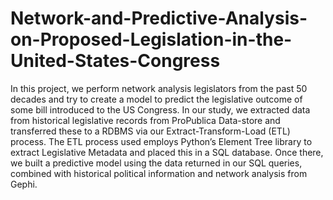 # Network-and-Predictive-Analysis-on-Proposed-Legislation-in-the-United-States-Congress
In this project, we perform network analysis legislators from the past 50 decades and try to create a model to predict the legislative outcome of some bill introduced to the US Congress.
In our study, we extracted data from historical legislative records from ProPublica Data-store and transferred these to a RDBMS via our Extract-Transform-Load (ETL) process. 
The ETL process used employs Python’s Element Tree library to extract Legislative Metadata and placed this in a SQL database. Once there, we built a predictive model using the data returned in our SQL queries, combined with historical political information and network analysis from Gephi.
